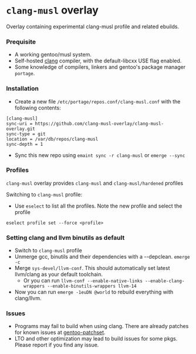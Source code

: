 # `clang-musl` overlay
Overlay containing experimental clang-musl profile and related ebuilds.

### Prequisite
  - A working gentoo/musl system.
  - Self-hosted [clang](https://wiki.gentoo.org/wiki/Clang#Bootstrapping_the_Clang_toolchain) compiler, with the default-libcxx USE flag enabled.
  - Some knowledge of compilers, linkers and gentoo's package manager `portage`.

### Installation
  - Create a new file `/etc/portage/repos.conf/clang-musl.conf` with the following contents:
```
[clang-musl]
sync-uri = https://github.com/clang-musl-overlay/clang-musl-overlay.git
sync-type = git
location = /var/db/repos/clang-musl
sync-depth = 1
```
  - Sync this new repo using `emaint sync -r clang-musl` or `emerge --sync`

### Profiles
`clang-musl` overlay provides `clang-musl` and `clang-musl/hardened` profiles

Switching to `clang-musl` profile:
  - Use `eselect` to list all the profiles. Note the new profile and select the profile
```
eselect profile set --force <profile>
```

### Setting clang and llvm binutils as default
  - Switch to `clang-musl` profile 
  - Unmerge gcc, binutils and their dependencies with a --depclean. `emerge -c`
  - Merge `sys-devel/llvm-conf`. This should automatically set latest llvm/clang as your default toolchain.
    - Or you can run `llvm-conf --enable-native-links --enable-clang-wrappers --enable-binutils-wrappers llvm-14`
  - Now you can run `emerge -1euDN @world` to rebuild everything with clang/llvm.

### Issues
  - Programs may fail to build when using clang. There are already patches for known issues at [gentoo-patchset](https://github.com/leonardohn/gentoo-patchset.git).
  - LTO and other optimization may lead to build issues for some pkgs. Please report if you find any issue.
